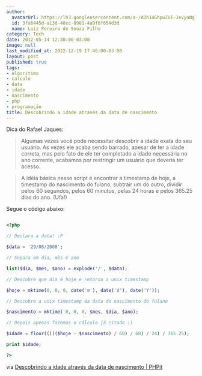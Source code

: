 ```yaml
---
author:
  avatarUrl: https://lh3.googleusercontent.com/a-/AOh14GhpwZVI-JevyaNgTdlrOT6YN20cI6V9Kxtq38Ij8AQ=s100
  id: 3fa6445d-a13d-40cc-8901-4a9f6f654d3d
  name: Luiz Pereira de Souza Filho
category: Tech
date: 2012-05-14 12:30:00-03:00
image: null
last_modified_at: 2022-12-19 17:46:00-03:00
layout: post
published: true
tags:
- algoritimo
- calculo
- data
- idade
- nascimento
- php
- programação
title: Descobrindo a idade através da data de nascimento
---
```


Dica do Rafael Jaques:

> Algumas vezes você pode necessitar descobrir a idade exata do seu usuário. As vezes ele acaba sendo barrado, apesar de ter a idade correta, mas pelo fato de ele ter completado a idade necessária no ano corrente, acabamos por restringir um usuário que deveria ter acesso.

>

> A idéia básica nesse script é encontrar a timestamp de hoje, a timestamp do nascimento do fulano, subtrair um do outro, dividir pelos 60 segundos, pelos 60 minutos, pelas 24 horas e pelos 365.25 dias do ano. (Ufa!)

Segue o código abaixo:

```php

<?php

// Declara a data! :P

$data = '29/08/2008';

// Separa em dia, mês e ano

list($dia, $mes, $ano) = explode('/', $data);

// Descobre que dia é hoje e retorna a unix timestamp

$hoje = mktime(0, 0, 0, date('m'), date('d'), date('Y'));

// Descobre a unix timestamp da data de nascimento do fulano

$nascimento = mktime( 0, 0, 0, $mes, $dia, $ano);

// Depois apenas fazemos o cálculo já citado :)

$idade = floor((((($hoje - $nascimento) / 60) / 60) / 24) / 365.25);

print $idade;

?>

```

via [Descobrindo a idade através da data de nascimento | PHPit](http://www.phpit.com.br/artigos/descobrindo-a-idade-atraves-da-data-de-nascimento.phpit)
